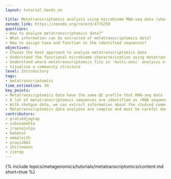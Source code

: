 ```yaml
---
layout: tutorial_hands_on

title: Metatranscriptomics analysis using microbiome RNA-seq data (short)
zenodo_link: https://zenodo.org/record/4776250
questions:
- How to analyze metatranscriptomics data?"
- What information can be extracted of metatranscriptomics data?
- How to assign taxa and function to the identified sequences?
objectives:
- Choose the best approach to analyze metatranscriptomics data
- Understand the functional microbiome characterization using metatranscriptomic results
- Understand where metatranscriptomics fits in 'multi-omic' analysis of microbiomes
- Visualise a community structure
level: Introductory
tags:
- metatranscriptomics
time_estimation: 3H
key_points:
- Metatranscriptomics data have the same QC profile that RNA-seq data
- A lot of metatranscriptomics sequences are identified as rRNA sequences
- With shotgun data, we can extract information about the studied community structure and also the functions realised by the community
- Metatranscriptomics data analyses are complex and must be careful done, specially when they are done without combination to metagenomics data analyses
contributors:
- pratikdjagtap
- subinamehta
- jraysajulga
- bebatut
- emmaleith
- pravs3683
- shiltemann
- zierep
---
```



{% include topics/metagenomics/tutorials/metatranscriptomics/content.md short=true %}
